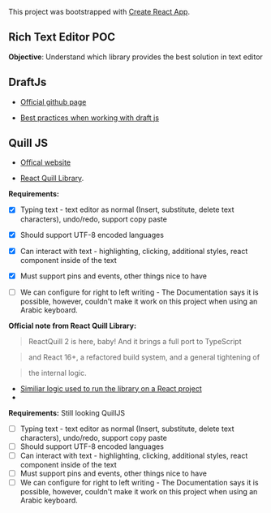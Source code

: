 This project was bootstrapped with [Create React App](https://github.com/facebook/create-react-app).


## Rich Text Editor POC

  

**Objective**: Understand which library provides the best solution in text editor

  
  

## DraftJs

  

-  [Official github page](https://github.com/facebook/draft-js)

-  [Best practices when working with draft js](https://reactrocket.com/post/draft-js-best-practices/)

  

## Quill JS

  

-  [Offical website](https://quilljs.com/)

-  [React Quill Library](https://github.com/zenoamaro/react-quill).

**Requirements:** 

 - [x] Typing text - text editor as normal (Insert, substitute, delete text characters), undo/redo, support copy paste
 - [x] Should support UTF-8 encoded languages
 - [x] Can interact with text - highlighting, clicking, additional styles, react component inside of the text
 - [x] Must support pins and events, other things nice to have
 - [ ] We can configure for right to left writing - The Documentation says it is possible, however, couldn't make it work on this project when using an Arabic keyboard.


**Official note from React Quill Library:**

> ReactQuill 2 is here, baby! And it brings a full port to TypeScript

> and React 16+, a refactored build system, and a general tightening of

> the internal logic.

-  [Similiar logic used to run the library on a React project](https://github.com/zenoamaro/react-quill/blob/master/src/index.tsx)
- 
**Requirements:** Still looking QuillJS

 - [ ] Typing text - text editor as normal (Insert, substitute, delete text characters), undo/redo, support copy paste
 - [ ] Should support UTF-8 encoded languages
 - [ ] Can interact with text - highlighting, clicking, additional styles, react component inside of the text
 - [ ] Must support pins and events, other things nice to have
 - [ ] We can configure for right to left writing - The Documentation says it is possible, however, couldn't make it work on this project when using an Arabic keyboard.